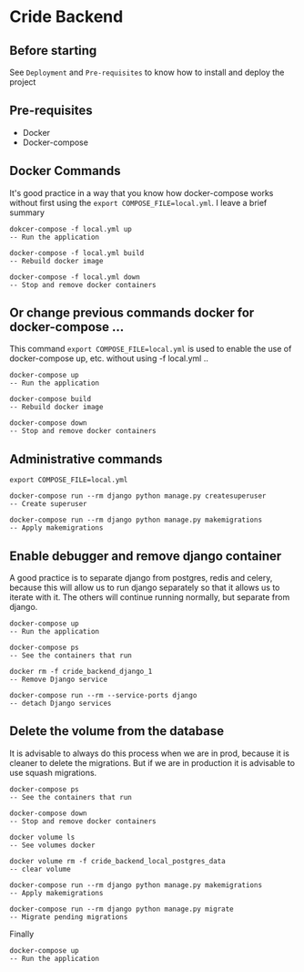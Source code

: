 # Cride Backend

## Before starting

See `Deployment` and `Pre-requisites` to know how to install and deploy the project

## Pre-requisites

- Docker
- Docker-compose

## Docker Commands

It's good practice in a way that you know how docker-compose works without first using the `export COMPOSE_FILE=local.yml`. I leave a brief summary

```
dokcer-compose -f local.yml up
-- Run the application
```

```
docker-compose -f local.yml build
-- Rebuild docker image
```

```
docker-compose -f local.yml down
-- Stop and remove docker containers
```

## Or change previous commands docker for docker-compose ...

This command `export COMPOSE_FILE=local.yml` is used to enable the use of docker-compose up, etc. without using -f local.yml ..

```
docker-compose up
-- Run the application
```

```
docker-compose build
-- Rebuild docker image
```

```
docker-compose down
-- Stop and remove docker containers
```

## Administrative commands

`export COMPOSE_FILE=local.yml`

```
docker-compose run --rm django python manage.py createsuperuser
-- Create superuser
```

```
docker-compose run --rm django python manage.py makemigrations
-- Apply makemigrations
```

## Enable debugger and remove django container

A good practice is to separate django from postgres, redis and celery, because this will allow us to run django separately so that it allows us to iterate with it. The others will continue running normally, but separate from django.

```
docker-compose up
-- Run the application
```

```
docker-compose ps
-- See the containers that run
```

```
docker rm -f cride_backend_django_1
-- Remove Django service
```

```
docker-compose run --rm --service-ports django
-- detach Django services
```

## Delete the volume from the database

It is advisable to always do this process when we are in prod, because it is cleaner to delete the migrations. But if we are in production it is advisable to use squash migrations.

```
docker-compose ps
-- See the containers that run
```

```
docker-compose down
-- Stop and remove docker containers
```

```
docker volume ls
-- See volumes docker
```

```
docker volume rm -f cride_backend_local_postgres_data
-- clear volume
```

```
docker-compose run --rm django python manage.py makemigrations
-- Apply makemigrations
```

```
docker-compose run --rm django python manage.py migrate
-- Migrate pending migrations
```

Finally

```
docker-compose up
-- Run the application
```





